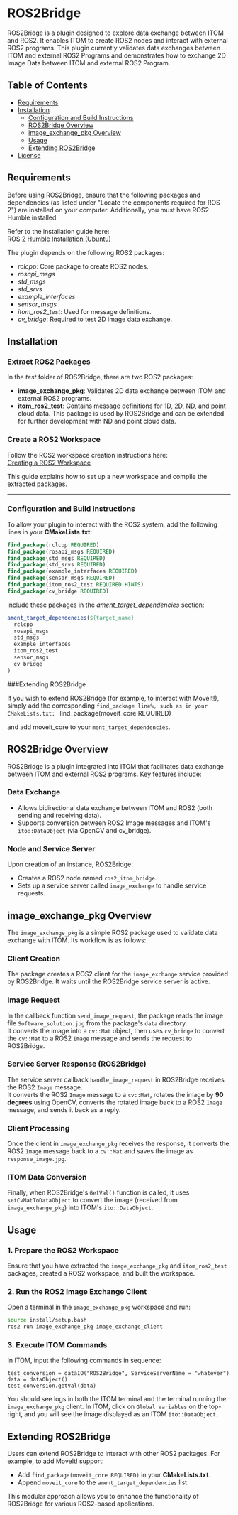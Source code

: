 # ROS2Bridge

ROS2Bridge is a plugin designed to explore data exchange between ITOM and ROS2. It enables ITOM to create ROS2 nodes and interact with external ROS2 programs. This plugin currently validates data exchanges between ITOM and external ROS2 Programs and demonstrates how to exchange 2D Image Data between ITOM and external ROS2 Program.


## Table of Contents

- [Requirements](#requirements)
- [Installation](#installation)
  - [Configuration and Build Instructions](#configuration-and-build-instructions)
  - [ROS2Bridge Overview](#ros2bridge-overview)
  - [image_exchange_pkg Overview](#image_exchange_pkg-overview)
  - [Usage](#usage)
  - [Extending ROS2Bridge](#extending-ros2bridge)
- [License](#license)


## Requirements

Before using ROS2Bridge, ensure that the following packages and dependencies (as listed under "Locate the components required for ROS 2") are installed on your computer. Additionally, you must have ROS2 Humble installed.

Refer to the installation guide here:  
[ROS 2 Humble Installation (Ubuntu)](https://docs.ros.org/en/humble/Installation/Ubuntu-Install-Debs.html)

The plugin depends on the following ROS2 packages:

- *rclcpp*: Core package to create ROS2 nodes.
- *rosapi_msgs*
- *std_msgs*
- *std_srvs*
- *example_interfaces*
- *sensor_msgs*
- *itom_ros2_test*: Used for message definitions.
- *cv_bridge*: Required to test 2D image data exchange.




## Installation

### Extract ROS2 Packages

In the *test* folder of ROS2Bridge, there are two ROS2 packages:

- **image_exchange_pkg**: Validates 2D data exchange between ITOM and external ROS2 programs.
- **itom_ros2_test**: Contains message definitions for 1D, 2D, ND, and point cloud data. This package is used by ROS2Bridge and can be extended for further development with ND and point cloud data.

### Create a ROS2 Workspace

Follow the ROS2 workspace creation instructions here:  
[Creating a ROS2 Workspace](https://docs.ros.org/en/foxy/Tutorials/Beginner-Client-Libraries/Creating-A-Workspace/Creating-A-Workspace.html)  

This guide explains how to set up a new workspace and compile the extracted packages.

---

### Configuration and Build Instructions

To allow your plugin to interact with the ROS2 system, add the following lines in your **CMakeLists.txt**:

```cmake
find_package(rclcpp REQUIRED)
find_package(rosapi_msgs REQUIRED)
find_package(std_msgs REQUIRED)
find_package(std_srvs REQUIRED)
find_package(example_interfaces REQUIRED)
find_package(sensor_msgs REQUIRED)
find_package(itom_ros2_test REQUIRED HINTS)
find_package(cv_bridge REQUIRED)
```
include these packages in the *ament_target_dependencies* section:
```cmake
ament_target_dependencies(${target_name}
  rclcpp
  rosapi_msgs
  std_msgs
  example_interfaces
  itom_ros2_test
  sensor_msgs
  cv_bridge
)
```
###Extending ROS2Bridge

If you wish to extend ROS2Bridge (for example, to interact with MoveIt!), simply add the corresponding `find_package line%, such as in your CMakeLists.txt:
`
lind_package(moveit_core REQUIRED)
`

and add moveit_core to your `ment_target_dependencies`.


## ROS2Bridge Overview

ROS2Bridge is a plugin integrated into ITOM that facilitates data exchange between ITOM and external ROS2 programs. Key features include:

### Data Exchange
- Allows bidirectional data exchange between ITOM and ROS2 (both sending and receiving data).
- Supports conversion between ROS2 Image messages and ITOM's `ito::DataObject` (via OpenCV and cv_bridge).

### Node and Service Server
Upon creation of an instance, ROS2Bridge:
- Creates a ROS2 node named `ros2_itom_bridge`.
- Sets up a service server called `image_exchange` to handle service requests.



## image_exchange_pkg Overview

The `image_exchange_pkg` is a simple ROS2 package used to validate data exchange with ITOM. Its workflow is as follows:

### Client Creation
The package creates a ROS2 client for the `image_exchange` service provided by ROS2Bridge. It waits until the ROS2Bridge service server is active.

### Image Request
In the callback function `send_image_request`, the package reads the image file `Software_solution.jpg` from the package's `data` directory.  
It converts the image into a `cv::Mat` object, then uses `cv_bridge` to convert the `cv::Mat` to a ROS2 `Image` message and sends the request to ROS2Bridge.

### Service Server Response (ROS2Bridge)
The service server callback `handle_image_request` in ROS2Bridge receives the ROS2 `Image` message.  
It converts the ROS2 `Image` message to a `cv::Mat`, rotates the image by **90 degrees** using OpenCV, converts the rotated image back to a ROS2 `Image` message, and sends it back as a reply.

### Client Processing
Once the client in `image_exchange_pkg` receives the response, it converts the ROS2 `Image` message back to a `cv::Mat` and saves the image as `response_image.jpg`.

### ITOM Data Conversion
Finally, when ROS2Bridge's `GetVal()` function is called, it uses `setCvMatToDataObject` to convert the image (received from `image_exchange_pkg`) into ITOM's `ito::DataObject`.



## Usage

### 1. Prepare the ROS2 Workspace
Ensure that you have extracted the `image_exchange_pkg` and `itom_ros2_test` packages, created a ROS2 workspace, and built the workspace.

### 2. Run the ROS2 Image Exchange Client
Open a terminal in the `image_exchange_pkg` workspace and run:

```bash
source install/setup.bash
ros2 run image_exchange_pkg image_exchange_client
```

### 3.  Execute ITOM Commands

In ITOM, input the following commands in sequence:

```ypagon
test_conversion = dataIO("ROS2Bridge", ServiceServerName = "whatever")
data = dataObject()
test_conversion.getVal(data)
```

 You should see logs in both the ITOM terminal and the terminal running the `image_exchange_pkg` client.  In ITOM, click on `Global Variables` on the top-right, and you will see the image displayed as an ITOM `ito::DataObject`.


## Extending ROS2Bridge

Users can extend ROS2Bridge to interact with other ROS2 packages. For example, to add MoveIt! support:

- Add `find_package(moveit_core REQUIRED)` in your **CMakeLists.txt**.
- Append `moveit_core` to the `ament_target_dependencies` list.

This modular approach allows you to enhance the functionality of ROS2Bridge for various ROS2-based applications.


